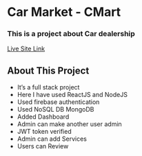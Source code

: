 # Car Market - CMart

### This is a project about Car dealership

[Live Site Link](https://car-mart-2358b.web.app/)

## About This Project

- It’s a full stack project
- Here I have used ReactJS and NodeJS
- Used firebase authentication
- Used NoSQL DB MongoDB
- Added Dashboard
- Admin can make another user admin
- JWT token verified
- Admin can add Services
- Users can Review
